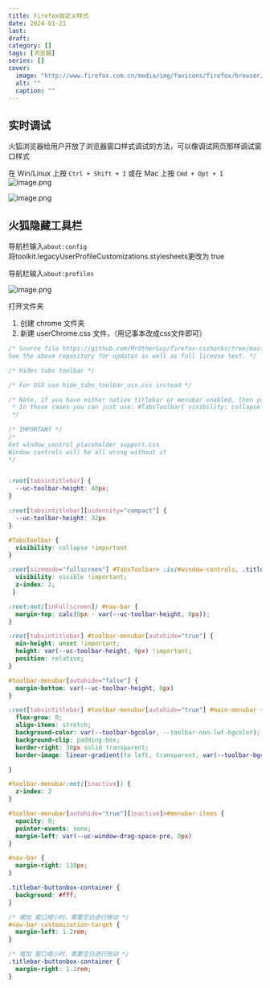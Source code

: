 ```yaml
---
title: Firefox自定义样式
date: 2024-01-21
last: 
draft: 
category: []
tags: [浏览器]
series: []
cover:
  image: "http://www.firefox.com.cn/media/img/favicons/firefox/browser/favicon-196x196.59e3822720be.png"
  alt: ""
  caption: ""
---
```


## 实时调试
火狐浏览器给用户开放了浏览器窗口样式调试的方法，可以像调试网页那样调试窗口样式  

在 Win/Linux 上按 `Ctrl + Shift + I` 或在 Mac 上按 `Cmd + Opt + I`
![image.png](https://image.jysgdyc.top:443/blog/20240121222248.png)

![image.png](https://image.jysgdyc.top:443/blog/20240121222258.png)





## 火狐隐藏工具栏
导航栏输入`about:config`  
将toolkit.legacyUserProfileCustomizations.stylesheets更改为 true  

导航栏输入`about:profiles`  

![image.png](https://image.jysgdyc.top:443/blog/20240121220806.png)

打开文件夹
1. 创建 chrome 文件夹
2. 新建 userChrome.css 文件，（用记事本改成css文件即可）

```css
/* Source file https://github.com/MrOtherGuy/firefox-csshacks/tree/master/chrome/hide_tabs_toolbar.css made available under Mozilla Public License v. 2.0
See the above repository for updates as well as full license text. */

/* Hides tabs toolbar */

/* For OSX use hide_tabs_toolbar_osx.css instead */

/* Note, if you have either native titlebar or menubar enabled, then you don't really need this style.
 * In those cases you can just use: #TabsToolbar{ visibility: collapse !important }
 */
 
/* IMPORTANT */
/*
Get window_control_placeholder_support.css
Window controls will be all wrong without it
*/


:root[tabsintitlebar] {
  --uc-toolbar-height: 40px;
}

:root[tabsintitlebar][uidensity="compact"] {
  --uc-toolbar-height: 32px
}

#TabsToolbar {
  visibility: collapse !important
}

:root[sizemode="fullscreen"] #TabsToolbar> :is(#window-controls, .titlebar-buttonbox-container) {
  visibility: visible !important;
  z-index: 2;
 }

:root:not([inFullscreen]) #nav-bar {
  margin-top: calc(0px - var(--uc-toolbar-height, 0px));
}

:root[tabsintitlebar] #toolbar-menubar[autohide="true"] {
  min-height: unset !important;
  height: var(--uc-toolbar-height, 0px) !important;
  position: relative;
}

#toolbar-menubar[autohide="false"] {
  margin-bottom: var(--uc-toolbar-height, 0px)
}

:root[tabsintitlebar] #toolbar-menubar[autohide="true"] #main-menubar {
  flex-grow: 0;
  align-items: stretch;
  background-color: var(--toolbar-bgcolor, --toolbar-non-lwt-bgcolor);
  background-clip: padding-box;
  border-right: 30px solid transparent;
  border-image: linear-gradient(to left, transparent, var(--toolbar-bgcolor, --toolbar-non-lwt-bgcolor) 30px) 20 / 30px

}

#toolbar-menubar:not([inactive]) {
  z-index: 2
}

#toolbar-menubar[autohide="true"][inactive]>#menubar-items {
  opacity: 0;
  pointer-events: none;
  margin-left: var(--uc-window-drag-space-pre, 0px)
}

#nav-bar {
  margin-right: 138px;
}

.titlebar-buttonbox-container {
  background: #fff;
}

/* 增加 窗口缩小时，需要空白进行拖动 */
#nav-bar-customization-target {
  margin-left: 1.2rem;
}

/* 增加 窗口缩小时，需要空白进行拖动 */
.titlebar-buttonbox-container {
  margin-right: 1.2rem;
}
```

